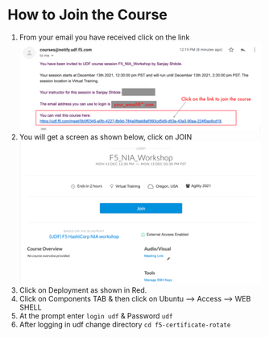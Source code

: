 # How to Join the Course

1. From your email you have received click on the link
   ![alt text](../images/emailclick.png)
2. You will get a screen as shown below, click on JOIN
   ![alt text](../images/click_on_join.png)
3. Click on Deployment as shown in Red.
4. Click on Components TAB & then click on Ubuntu --> Access --> WEB SHELL
5. At the prompt enter ``` login udf ``` & Password ``` udf ```
6. After logging in udf change directory ```cd f5-certificate-rotate```
